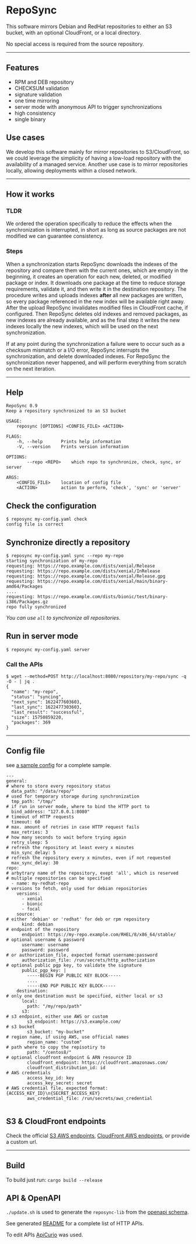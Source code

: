 # RepoSync

This software mirrors Debian and RedHat repositories to either an S3 bucket,
with an optional CloudFront, or a local directory.

No special access is required from the source repository.

---

## Features
- RPM and DEB repository
- CHECKSUM validation
- signature validation
- one time mirroring
- server mode with anonymous API to trigger synchronizations
- high consistency
- single binary

## Use cases
We develop this software mainly for mirror repositories to S3/CloudFront, so we
could leverage the simplicity of having a low-load repository with the availability of a 
managed service.
Another use case is to mirror repositories locally, allowing deployments within a closed network.

---

## How it works

### TLDR
We ordered the operation specifically to reduce the effects when the synchronization is
interrupted, in short as long as source packages are not modified we can guarantee consistency.

### Steps
When a synchronization starts RepoSync downloads the indexes of the repository and compare them
with the current ones, which are empty in the beginning, it creates an operation for each new,
deleted, or modified package or index. It downloads one package at the time to reduce storage 
requirements, validate it, and then write it in the destination repository. The procedure 
writes and uploads indexes **after** all new packages are written, so every package referenced
in the new index will be available right away.
After the upload RepoSync invalidates modified files in CloudFront cache, if configured.
Then RepoSync deletes old indexes and removed packages, as new indexes are already available,
and as the final step it writes the new indexes locally the new indexes, which will be used on the
next synchronization.

If at any point during the synchronization a failure were to occur such as a checksum mismatch or a I/O
error, RepoSync interrupts the synchronization, and delete downloaded indexes.
For RepoSync the synchronization never happened, and will perform everything from scratch on the next 
iteration.

---

## Help
```
RepoSync 0.9
Keep a repository synchronized to an S3 bucket

USAGE:
    reposync [OPTIONS] <CONFIG_FILE> <ACTION>

FLAGS:
    -h, --help       Prints help information
    -V, --version    Prints version information

OPTIONS:
        --repo <REPO>    which repo to synchronize, check, sync, or server

ARGS:
    <CONFIG_FILE>    location of config file
    <ACTION>         action to perform, 'check', 'sync' or 'server'
```

## Check the configuration
```
$ reposync my-config.yaml check
config file is correct
```

## Synchronize directly a repository
```
$ reposync my-config.yaml sync --repo my-repo
starting synchronization of my-repo
requesting: https://repo.example.com/dists/xenial/Release
requesting: https://repo.example.com/dists/xenial/InRelease
requesting: https://repo.example.com/dists/xenial/Release.gpg
requesting: https://repo.example.com/dists/xenial/main/binary-amd64/Packages
....
requesting: https://repo.example.com/dists/bionic/test/binary-i386/Packages.gz
repo fully synchronized
```
_You can use `all` to synchronize all repositories._

## Run in server mode
```
$ reposync my-config.yaml server
```

### Call the APIs
```
$ wget --method=POST http://localhost:8080/repository/my-repo/sync -q -O - | jq .
{
  "name": "my-repo",
  "status": "syncing",
  "next_sync": 1622477603603,
  "last_sync": 1622477303603,
  "last_result": "successful",
  "size": 15750859220,
  "packages": 369
}
```

---

## Config file

see [a sample config](samples/config.yaml) for a complete sample.
```
---
general:
# where to store every repository status
  data_path: "/data/repo/"
# used for temporary storage during synchronization
  tmp_path: "/tmp/"
# if run in server mode, where to bind the HTTP port to
  bind_address: "127.0.0.1:8080"
# timeout of HTTP requests
  timeout: 60
# max. amount of retries in case HTTP request fails
  max_retries: 3
# how many seconds to wait before trying again
  retry_sleep: 5
# refresh the repository at least every x minutes
  min_sync_delay: 5
# refresh the repository every x minutes, even if not requested
  max_sync_delay: 30
repo:
# arbytrary name of the repository, exept 'all', which is reserved
# multiple repositories can be specified
  - name: my-redhat-repo
# versions to fetch, only used for debian repositories
    versions:
      - xenial
      - bionic
      - focal
    source:
# either 'debian' or 'redhat' for deb or rpm repository
      kind: debian
# endpoint of the repository
      endpoint: https://my-repo.example.com/RHEL/8/x86_64/stable/
# optional username & password
      username: username
      password: password
# or authorization_file, expected format username:password
      authorization_file: /run/secrets/http_authorization
# optional public pgp key, to validate the signature
      public_pgp_key: |
        -----BEGIN PGP PUBLIC KEY BLOCK-----
        ....
        -----END PGP PUBLIC KEY BLOCK-----
    destination:
# only one destination must be specified, either local or s3
      local:
        path: "/my/repo/path"
      s3:
# s3 endpoint, either use AWS or custom
        s3_endpoint: https://s3.example.com/
# s3 bucket
        s3_bucket: "my-bucket"
# region name, if using AWS, use official names
        region_name: "custom"
# path where to copy the repisotiry to
        path: "/centos8/"
# optional cloudfront endpoint & ARN resource ID
        cloudfront_endpoint: https://cloudfront.amazonaws.com/
        cloudfront_distribution_id: id
# AWS credentials
        access_key_id: key
        access_key_secret: secret
# AWS credential file, expected format: {ACCESS_KEY_ID}\n{SECRET_ACCESS_KEY}
        aws_credential_file: /run/secrets/aws_credential


```

## S3 & CloudFront endpoints

Check the official [S3 AWS endpoints](https://docs.aws.amazon.com/general/latest/gr/s3.html), [CloudFront AWS endpoints](https://docs.aws.amazon.com/general/latest/gr/cf_region.html), or provide a custom url.

---
## Build 
To build just run:
 ```cargo build --release```
 
## API & OpenAPI
`./update.sh` is used to generate the `reposync-lib` from the [openapi schema](generated/api/openapi.yaml).
 
See generated [README](generated/README.md) for a complete list of HTTP APIs.

To edit APIs [ApiCurio](https://studio.apicur.io/) was used.